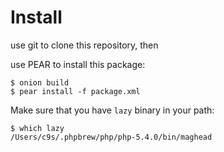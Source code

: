 Install
=======

use git to clone this repository, then

use PEAR to install this package:

    $ onion build
    $ pear install -f package.xml

Make sure that you have `lazy` binary in your path:

    $ which lazy
    /Users/c9s/.phpbrew/php/php-5.4.0/bin/maghead
